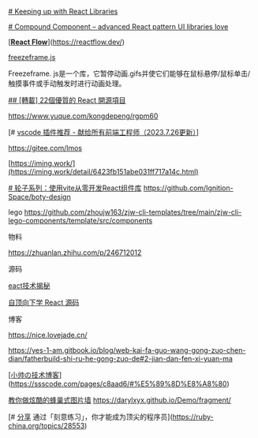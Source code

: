 
[# Keeping up with React Libraries](https://maxrozen.com/keeping-up-with-react-libraries)

[# Compound Component – advanced React pattern UI libraries love](https://isamatov.com/compound-components-react/)

[[**React Flow**](https://reactflow.dev/)](https://reactflow.dev/)

[freezeframe.js](https://github.com/ctrl-freaks/freezeframe.js)

Freezeframe. js是一个库，它暂停动画.gifs并使它们能够在鼠标悬停/鼠标单击/触摸事件或手动触发时进行动画处理。

[## [轉載] 22個優質的 React 開源項目](https://wiki.aleen42.com/post/22_react_opensrc/22_react_opensrc.html)

https://www.yuque.com/kongdepeng/rgpm60

[# [vscode 插件推荐 - 献给所有前端工程师（2023.7.26更新）](https://segmentfault.com/a/1190000006697219)]

https://gitee.com/lmos


[https://iming.work/](https://iming.work/detail/6423fb151abe031ff717a14c.html)


[# 轮子系列：使用vite从零开发React组件库](https://zhuanlan.zhihu.com/p/354572830)
https://github.com/Ignition-Space/boty-design

lego
https://github.com/zhoujw163/zjw-cli-templates/tree/main/zjw-cli-lego-components/template/src/components


物料

https://zhuanlan.zhihu.com/p/246712012


源码


[eact技术揭秘](https://react.iamkasong.com/)

[自顶向下学 React 源码](https://ke.segmentfault.com/course/1650000023864436)


博客

https://nice.lovejade.cn/

https://yes-1-am.gitbook.io/blog/web-kai-fa-guo-wang-gong-zuo-chen-dian/fatherbuild-shi-ru-he-gong-zuo-de#2-jian-dan-fen-xi-yuan-ma

[[小帅の技术博客](https://ssscode.com/)](https://ssscode.com/pages/c8aad6/#%E5%89%8D%E8%A8%80)


 [教你做炫酷的蜂巢式图片墙](https://www.cnblogs.com/ghost-xyx/p/3788438.html)
https://darylxyx.github.io/Demo/fragment/


[# [分享](https://ruby-china.org/topics/node26) 通过「刻意练习」，你才能成为顶尖的程序员](https://ruby-china.org/topics/28553)

